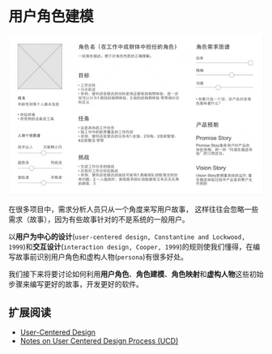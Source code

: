 # 用户角色建模

![用户角色模型](images/user-modeling.jpg)

在很多项目中，需求分析人员只从一个角度来写用户故事， 这样往往会忽略一些需求（故事），因为有些故事针对的不是系统的一般用户。

以**用户为中心的设计**(`user-centered design, Constantine and Lockwood, 1999`)和**交互设计**(`interaction design, Cooper, 1999`)的规则使我们懂得，在编写故事前识别用户角色和虚构人物(`persona`)有很多好处。

我们接下来将要讨论如何利用**用户角色**、**角色建模**、**角色映射**和**虚构人物**这些初始步骤来编写更好的故事，开发更好的软件。

## 扩展阅读

- [User-Centered Design](http://www.e-learning.co.il/home/pdf/4.pdf)
- [Notes on User Centered Design Process (UCD)](https://www.w3.org/WAI/redesign/ucd)